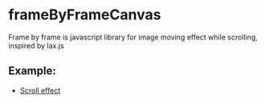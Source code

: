 # frameByFrameCanvas
Frame by frame is javascript library for image moving effect while scrolling, inspired by lax.js

## Example:
- [Scroll effect](https://codesandbox.io/s/musing-banzai-unhed)

